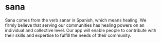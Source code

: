 # sana
Sana comes from the verb sanar in Spanish, which means healing. We firmly believe that serving our communities has healing powers on an individual and collective level. Our app will enable people to contribute with their skills and expertise to fulfill the needs of their community. 
